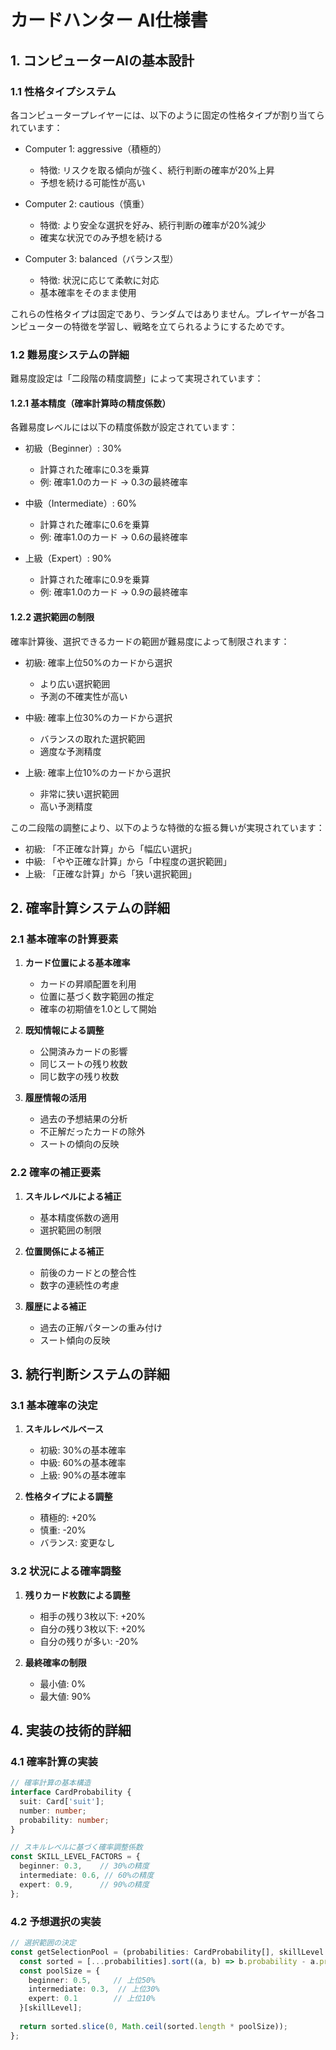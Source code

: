 # カードハンター AI仕様書

## 1. コンピューターAIの基本設計

### 1.1 性格タイプシステム

各コンピュータープレイヤーには、以下のように固定の性格タイプが割り当てられています：

- Computer 1: aggressive（積極的）
  - 特徴: リスクを取る傾向が強く、続行判断の確率が20%上昇
  - 予想を続ける可能性が高い

- Computer 2: cautious（慎重）
  - 特徴: より安全な選択を好み、続行判断の確率が20%減少
  - 確実な状況でのみ予想を続ける

- Computer 3: balanced（バランス型）
  - 特徴: 状況に応じて柔軟に対応
  - 基本確率をそのまま使用

これらの性格タイプは固定であり、ランダムではありません。プレイヤーが各コンピューターの特徴を学習し、戦略を立てられるようにするためです。

### 1.2 難易度システムの詳細

難易度設定は「二段階の精度調整」によって実現されています：

#### 1.2.1 基本精度（確率計算時の精度係数）

各難易度レベルには以下の精度係数が設定されています：

- 初級（Beginner）: 30%
  - 計算された確率に0.3を乗算
  - 例: 確率1.0のカード → 0.3の最終確率

- 中級（Intermediate）: 60%
  - 計算された確率に0.6を乗算
  - 例: 確率1.0のカード → 0.6の最終確率

- 上級（Expert）: 90%
  - 計算された確率に0.9を乗算
  - 例: 確率1.0のカード → 0.9の最終確率

#### 1.2.2 選択範囲の制限

確率計算後、選択できるカードの範囲が難易度によって制限されます：

- 初級: 確率上位50%のカードから選択
  - より広い選択範囲
  - 予測の不確実性が高い

- 中級: 確率上位30%のカードから選択
  - バランスの取れた選択範囲
  - 適度な予測精度

- 上級: 確率上位10%のカードから選択
  - 非常に狭い選択範囲
  - 高い予測精度

この二段階の調整により、以下のような特徴的な振る舞いが実現されています：
- 初級: 「不正確な計算」から「幅広い選択」
- 中級: 「やや正確な計算」から「中程度の選択範囲」
- 上級: 「正確な計算」から「狭い選択範囲」

## 2. 確率計算システムの詳細

### 2.1 基本確率の計算要素

1. **カード位置による基本確率**
   - カードの昇順配置を利用
   - 位置に基づく数字範囲の推定
   - 確率の初期値を1.0として開始

2. **既知情報による調整**
   - 公開済みカードの影響
   - 同じスートの残り枚数
   - 同じ数字の残り枚数

3. **履歴情報の活用**
   - 過去の予想結果の分析
   - 不正解だったカードの除外
   - スートの傾向の反映

### 2.2 確率の補正要素

1. **スキルレベルによる補正**
   - 基本精度係数の適用
   - 選択範囲の制限

2. **位置関係による補正**
   - 前後のカードとの整合性
   - 数字の連続性の考慮

3. **履歴による補正**
   - 過去の正解パターンの重み付け
   - スート傾向の反映

## 3. 続行判断システムの詳細

### 3.1 基本確率の決定

1. **スキルレベルベース**
   - 初級: 30%の基本確率
   - 中級: 60%の基本確率
   - 上級: 90%の基本確率

2. **性格タイプによる調整**
   - 積極的: +20%
   - 慎重: -20%
   - バランス: 変更なし

### 3.2 状況による確率調整

1. **残りカード枚数による調整**
   - 相手の残り3枚以下: +20%
   - 自分の残り3枚以下: +20%
   - 自分の残りが多い: -20%

2. **最終確率の制限**
   - 最小値: 0%
   - 最大値: 90%

## 4. 実装の技術的詳細

### 4.1 確率計算の実装

```typescript
// 確率計算の基本構造
interface CardProbability {
  suit: Card['suit'];
  number: number;
  probability: number;
}

// スキルレベルに基づく確率調整係数
const SKILL_LEVEL_FACTORS = {
  beginner: 0.3,    // 30%の精度
  intermediate: 0.6, // 60%の精度
  expert: 0.9,      // 90%の精度
};
```

### 4.2 予想選択の実装

```typescript
// 選択範囲の決定
const getSelectionPool = (probabilities: CardProbability[], skillLevel: SkillLevel) => {
  const sorted = [...probabilities].sort((a, b) => b.probability - a.probability);
  const poolSize = {
    beginner: 0.5,     // 上位50%
    intermediate: 0.3,  // 上位30%
    expert: 0.1        // 上位10%
  }[skillLevel];
  
  return sorted.slice(0, Math.ceil(sorted.length * poolSize));
};
``` 